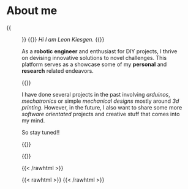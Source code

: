 # About me





{{<figure src= "../avatar.png" title="">}}
{{<typeit>}}
*Hi I am Leon Kiesgen.*
{{</typeit>}}

As a **robotic engineer** and enthusiast for DIY projects, I thrive on devising innovative solutions to novel challenges. This platform serves as a showcase some of my **personal** and **research** related endeavors.

{{<admonition type="note" title="What is this Blog about?">}}

I have done several projects in the past involving *arduinos*, *mechatronics* or simple *mechanical designs* mostly around *3d printing*.
However, in the future, I also want to share some more *software orientated* projects and creative stuff that comes into my mind.

So stay tuned!!

{{</admonition>}}




{{<rawhtml>}}

<!--<script src="https://kit.fontawesome.com/5591472328.js" crossorigin="anonymous"></script>-->

{{< /rawhtml >}}


{{< rawhtml >}}
{{< /rawhtml >}}



